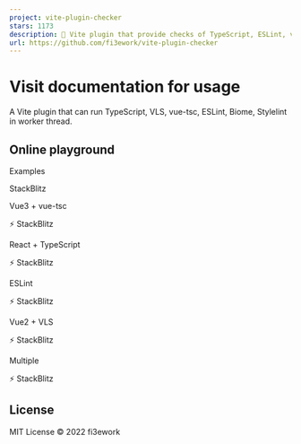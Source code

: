 ```yaml
---
project: vite-plugin-checker
stars: 1173
description: 💬 Vite plugin that provide checks of TypeScript, ESLint, vue-tsc, Stylelint and more.
url: https://github.com/fi3ework/vite-plugin-checker
---
```


Visit documentation for usage
=============================

A Vite plugin that can run TypeScript, VLS, vue-tsc, ESLint, Biome, Stylelint in worker thread.

Online playground
-----------------

Examples

StackBlitz

Vue3 + vue-tsc

⚡️ StackBlitz

React + TypeScript

⚡️ StackBlitz

ESLint

⚡️ StackBlitz

Vue2 + VLS

⚡️ StackBlitz

Multiple

⚡️ StackBlitz

License
-------

MIT License © 2022 fi3ework
